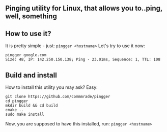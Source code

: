 ## Pinging utility for Linux, that allows you to..ping, well, something

## How to use it?
It is pretty simple - just: `pingger <hostname>`
Let's try to use it now: 
```
pingger google.com
Size: 48, IP: 142.250.150.138; Ping - 23.01ms, Sequence: 1, TTL: 108
```
## Build and install
How to install this utility you may ask? Easy:
```
git clone https://github.com/commmrade/pingger
cd pingger
mkdir build && cd build
cmake ..
sudo make install
```
Now, you are supposed to have this installed, run: `pingger <hostname>`
